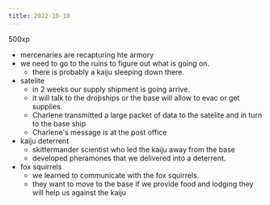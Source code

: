 ```yaml
---
title: 2022-10-18
---
```


500xp
- mercenaries are recapturing hte armory
- we need to go to the ruins to figure out what is going on.
    - there is probably a kaiju sleeping down there.
- satelite
    - in 2 weeks our supply shipment is going arrive.
    - it will talk to the dropships or the base will allow to evac or get supplies. 
    - Charlene transmitted a large packet of data to the satelite and in turn to the base ship
    - Charlene's message is at the post office
- kaiju deterrent
    - skittermander scientist who led the kaiju away from the base 
    - developed pheramones that we delivered into a deterrent. 
- fox squirrels
    - we learned to communicate with the fox squirrels. 
    - they want to move to the base if we provide food and lodging they will help us against the kaiju
